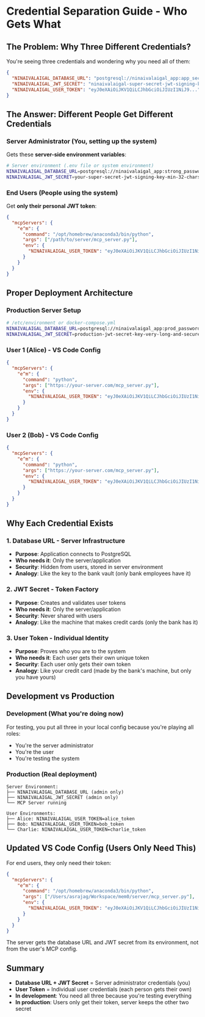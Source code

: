 # Credential Separation Guide - Who Gets What

## The Problem: Why Three Different Credentials?

You're seeing three credentials and wondering why you need all of them:

```json
{
  "NINAIVALAIGAL_DATABASE_URL": "postgresql://ninaivalaigal_app:app_secret@localhost:5432/ninaivalaigal_db",
  "NINAIVALAIGAL_JWT_SECRET": "ninaivalaigal-super-secret-jwt-signing-key-min-32-chars-2024",
  "NINAIVALAIGAL_USER_TOKEN": "eyJ0eXAiOiJKV1QiLCJhbGciOiJIUzI1NiJ9..."
}
```

## The Answer: Different People Get Different Credentials

### **Server Administrator** (You, setting up the system)
Gets these **server-side environment variables**:
```bash
# Server environment (.env file or system environment)
NINAIVALAIGAL_DATABASE_URL=postgresql://ninaivalaigal_app:strong_password@localhost:5432/ninaivalaigal_db
NINAIVALAIGAL_JWT_SECRET=your-super-secret-jwt-signing-key-min-32-chars
```

### **End Users** (People using the system)
Get **only their personal JWT token**:
```json
{
  "mcpServers": {
    "e^m": {
      "command": "/opt/homebrew/anaconda3/bin/python",
      "args": ["/path/to/server/mcp_server.py"],
      "env": {
        "NINAIVALAIGAL_USER_TOKEN": "eyJ0eXAiOiJKV1QiLCJhbGciOiJIUzI1NiJ9..."
      }
    }
  }
}
```

## Proper Deployment Architecture

### **Production Server Setup**
```bash
# /etc/environment or docker-compose.yml
NINAIVALAIGAL_DATABASE_URL=postgresql://ninaivalaigal_app:prod_password@db:5432/ninaivalaigal_db
NINAIVALAIGAL_JWT_SECRET=production-jwt-secret-key-very-long-and-secure
```

### **User 1 (Alice) - VS Code Config**
```json
{
  "mcpServers": {
    "e^m": {
      "command": "python",
      "args": ["https://your-server.com/mcp_server.py"],
      "env": {
        "NINAIVALAIGAL_USER_TOKEN": "eyJ0eXAiOiJKV1QiLCJhbGciOiJIUzI1NiJ9.alice_token"
      }
    }
  }
}
```

### **User 2 (Bob) - VS Code Config**
```json
{
  "mcpServers": {
    "e^m": {
      "command": "python",
      "args": ["https://your-server.com/mcp_server.py"],
      "env": {
        "NINAIVALAIGAL_USER_TOKEN": "eyJ0eXAiOiJKV1QiLCJhbGciOiJIUzI1NiJ9.bob_token"
      }
    }
  }
}
```

## Why Each Credential Exists

### **1. Database URL** - Server Infrastructure
- **Purpose**: Application connects to PostgreSQL
- **Who needs it**: Only the server/application
- **Security**: Hidden from users, stored in server environment
- **Analogy**: Like the key to the bank vault (only bank employees have it)

### **2. JWT Secret** - Token Factory
- **Purpose**: Creates and validates user tokens
- **Who needs it**: Only the server/application
- **Security**: Never shared with users
- **Analogy**: Like the machine that makes credit cards (only the bank has it)

### **3. User Token** - Individual Identity
- **Purpose**: Proves who you are to the system
- **Who needs it**: Each user gets their own unique token
- **Security**: Each user only gets their own token
- **Analogy**: Like your credit card (made by the bank's machine, but only you have yours)

## Development vs Production

### **Development (What you're doing now)**
For testing, you put all three in your local config because you're playing all roles:
- You're the server administrator
- You're the user
- You're testing the system

### **Production (Real deployment)**
```
Server Environment:
├── NINAIVALAIGAL_DATABASE_URL (admin only)
├── NINAIVALAIGAL_JWT_SECRET (admin only)
└── MCP Server running

User Environments:
├── Alice: NINAIVALAIGAL_USER_TOKEN=alice_token
├── Bob: NINAIVALAIGAL_USER_TOKEN=bob_token
└── Charlie: NINAIVALAIGAL_USER_TOKEN=charlie_token
```

## Updated VS Code Config (Users Only Need This)

For end users, they only need their token:

```json
{
  "mcpServers": {
    "e^m": {
      "command": "/opt/homebrew/anaconda3/bin/python",
      "args": ["/Users/asrajag/Workspace/mem0/server/mcp_server.py"],
      "env": {
        "NINAIVALAIGAL_USER_TOKEN": "eyJ0eXAiOiJKV1QiLCJhbGciOiJIUzI1NiJ9..."
      }
    }
  }
}
```

The server gets the database URL and JWT secret from its environment, not from the user's MCP config.

## Summary

- **Database URL + JWT Secret** = Server administrator credentials (you)
- **User Token** = Individual user credentials (each person gets their own)
- **In development**: You need all three because you're testing everything
- **In production**: Users only get their token, server keeps the other two secret
